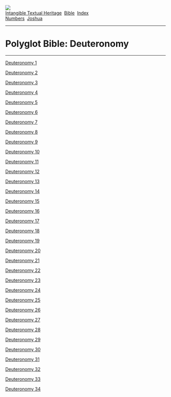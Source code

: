 [![](../../cdshop/ithlogo.png)](../../index)  
[Intangible Textual Heritage](../../index)  [Bible](../index) 
[Index](index)   
[Numbers](num)  [Joshua](jos)

------------------------------------------------------------------------

# Polyglot Bible: Deuteronomy

------------------------------------------------------------------------

[Deuteronomy 1](deu001)  

[Deuteronomy 2](deu002)  

[Deuteronomy 3](deu003)  

[Deuteronomy 4](deu004)  

[Deuteronomy 5](deu005)  

[Deuteronomy 6](deu006)  

[Deuteronomy 7](deu007)  

[Deuteronomy 8](deu008)  

[Deuteronomy 9](deu009)  

[Deuteronomy 10](deu010)  

[Deuteronomy 11](deu011)  

[Deuteronomy 12](deu012)  

[Deuteronomy 13](deu013)  

[Deuteronomy 14](deu014)  

[Deuteronomy 15](deu015)  

[Deuteronomy 16](deu016)  

[Deuteronomy 17](deu017)  

[Deuteronomy 18](deu018)  

[Deuteronomy 19](deu019)  

[Deuteronomy 20](deu020)  

[Deuteronomy 21](deu021)  

[Deuteronomy 22](deu022)  

[Deuteronomy 23](deu023)  

[Deuteronomy 24](deu024)  

[Deuteronomy 25](deu025)  

[Deuteronomy 26](deu026)  

[Deuteronomy 27](deu027)  

[Deuteronomy 28](deu028)  

[Deuteronomy 29](deu029)  

[Deuteronomy 30](deu030)  

[Deuteronomy 31](deu031)  

[Deuteronomy 32](deu032)  

[Deuteronomy 33](deu033)  

[Deuteronomy 34](deu034)  
